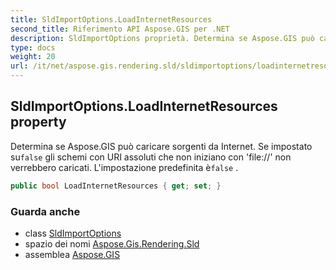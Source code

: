 ```yaml
---
title: SldImportOptions.LoadInternetResources
second_title: Riferimento API Aspose.GIS per .NET
description: SldImportOptions proprietà. Determina se Aspose.GIS può caricare sorgenti da Internet. Se impostato sufalse gli schemi con URI assoluti che non iniziano con file// non verrebbero caricati. Limpostazione predefinita èfalse .
type: docs
weight: 20
url: /it/net/aspose.gis.rendering.sld/sldimportoptions/loadinternetresources/
---
```

## SldImportOptions.LoadInternetResources property

Determina se Aspose.GIS può caricare sorgenti da Internet. Se impostato su`false` gli schemi con URI assoluti che non iniziano con 'file://' non verrebbero caricati. L'impostazione predefinita è`false` .

```csharp
public bool LoadInternetResources { get; set; }
```

### Guarda anche

* class [SldImportOptions](../)
* spazio dei nomi [Aspose.Gis.Rendering.Sld](../../sldimportoptions/)
* assemblea [Aspose.GIS](../../../)


